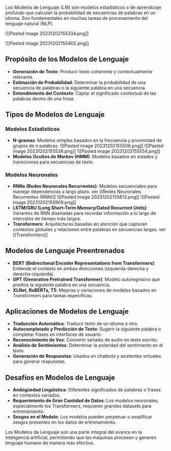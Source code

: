 
Los Modelos de Lenguaje (LM) son modelos estadísticos o de aprendizaje profundo que calculan la probabilidad de secuencias de palabras en un idioma. Son fundamentales en muchas tareas de procesamiento del lenguaje natural (NLP).

![[Pasted image 20231202155334.png]]

![[Pasted image 20231202155402.png]]

## Propósito de los Modelos de Lenguaje

- **Generación de Texto**: Producir texto coherente y contextualmente relevante.
- **Estimación de Probabilidad**: Determinar la probabilidad de una secuencia de palabras o la siguiente palabra en una secuencia.
- **Entendimiento del Contexto**: Captar el significado contextual de las palabras dentro de una frase.

## Tipos de Modelos de Lenguaje

### Modelos Estadísticos
- **N-gramas**: Modelos simples basados en la frecuencia y proximidad de grupos de n palabras.
  ![[Pasted image 20231202155508.png]]
  ![[Pasted image 20231202155538.png]]
  ![[Pasted image 20231202155554.png]]
- **Modelos Ocultos de Markov (HMM)**: Modelos basados en estados y transiciones para secuencias de texto.

### Modelos Neuronales
- **RNNs (Redes Neuronales Recurrentes)**: Modelos secuenciales para manejar dependencias a largo plazo. ver [[Redes Neuronales Recurrentes (RNN)]]
  ![[Pasted image 20231202155813.png]]
  ![[Pasted image 20231202155909.png]]
- **LSTM/GRU (Long Short-Term Memory/Gated Recurrent Units)**: Variantes de RNN diseñadas para recordar información a lo largo de intervalos de tiempo más largos.
- **Transformers**: Arquitecturas basadas en atención que capturan contextos globales y relaciones entre palabras en secuencias largas. ver [[Transformers]]

## Modelos de Lenguaje Preentrenados
- **BERT (Bidirectional Encoder Representations from Transformers)**: Entiende el contexto en ambas direcciones (izquierda-derecha y derecha-izquierda).
- **GPT (Generative Pretrained Transformer)**: Modelo autoregresivo que predice la siguiente palabra en una secuencia.
- **XLNet, RoBERTa, T5**: Mejoras y variaciones de modelos basados en Transformers para tareas específicas.

## Aplicaciones de Modelos de Lenguaje

- **Traducción Automática**: Traducir texto de un idioma a otro.
- **Autocompletado y Predicción de Texto**: Sugerir la siguiente palabra o completar frases en interfaces de usuario.
- **Reconocimiento de Voz**: Convertir señales de audio en texto escrito.
- **Análisis de Sentimientos**: Determinar la polaridad del sentimiento en el texto.
- **Generación de Respuestas**: Usados en chatbots y asistentes virtuales para generar respuestas.

## Desafíos en Modelos de Lenguaje

- **Ambigüedad Lingüística**: Diferentes significados de palabras o frases en contextos variados.
- **Requerimiento de Gran Cantidad de Datos**: Los modelos neuronales, especialmente los Transformers, requieren grandes datasets para entrenamiento.
- **Sesgos en el Modelo**: Los modelos pueden perpetuar o amplificar sesgos presentes en los datos de entrenamiento.

Los Modelos de Lenguaje son una parte integral del avance en la inteligencia artificial, permitiendo que las máquinas procesen y generen lenguaje humano de manera más efectiva.
